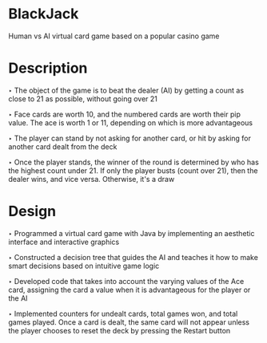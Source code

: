 # BlackJack
Human vs AI virtual card game based on a popular casino game

# Description
‣ The object of the game is to beat the dealer (AI) by getting a count as close to 21 as possible, without going over 21 <br />

‣ Face cards are worth 10, and the numbered cards are worth their pip value. The ace is worth 1 or 11, depending on which is more advantageous <br />

‣ The player can stand by not asking for another card, or hit by asking for another card dealt from the deck <br />

‣ Once the player stands, the winner of the round is determined by who has the highest count under 21. If only the player busts (count over 21), then the dealer wins, and vice versa. Otherwise, it's a draw <br />

# Design
‣ Programmed a virtual card game with Java by implementing an aesthetic interface and interactive graphics <br />

‣ Constructed a decision tree that guides the AI and teaches it how to make smart decisions based on intuitive game logic <br />

‣ Developed code that takes into account the varying values of the Ace card, assigning the card a value when it is advantageous for the player or the AI <br />

‣ Implemented counters for undealt cards, total games won, and total games played. Once a card is dealt, the same card will not appear unless the player chooses to reset the deck by pressing the Restart button <br />

